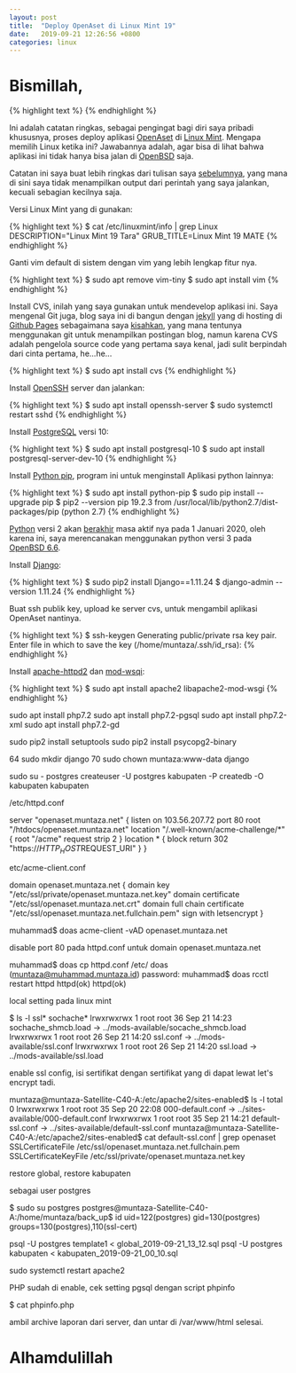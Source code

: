 ```yaml
---
layout: post
title:  "Deploy OpenAset di Linux Mint 19"
date:   2019-09-21 12:26:56 +0800
categories: linux
---
```


# Bismillah,
{% highlight text %}
{% endhighlight %}

Ini adalah catatan ringkas, sebagai pengingat bagi diri saya pribadi khususnya,
proses deploy aplikasi [OpenAset](https://github.com/muntaza/Open-Aset) di
[Linux Mint](https://www.linuxmint.com/).
Mengapa memilih Linux ketika ini? Jawabannya adalah, agar bisa di lihat bahwa aplikasi
ini tidak hanya bisa jalan di [OpenBSD](https://www.openbsd.org/) saja.

Catatan ini saya buat lebih ringkas dari tulisan saya
[sebelumnya](https://www.muntaza.id/openbsd/2019/03/17/deploy-openbsd1.html), yang mana
di sini saya tidak menampilkan output dari perintah yang saya jalankan, kecuali
sebagian kecilnya saja.


Versi Linux Mint yang di gunakan:

{% highlight text %}
$ cat /etc/linuxmint/info | grep Linux
DESCRIPTION="Linux Mint 19 Tara"
GRUB_TITLE=Linux Mint 19 MATE
{% endhighlight %}

Ganti vim default di sistem dengan vim yang lebih lengkap fitur nya.

{% highlight text %}
$ sudo apt remove vim-tiny
$ sudo apt install vim
{% endhighlight %}

Install CVS, inilah yang saya gunakan untuk mendevelop aplikasi ini. Saya mengenal
Git juga, blog saya ini di bangun dengan
[jekyll](https://jekyllrb.com/) yang di hosting di [Github Pages](https://pages.github.com/) sebagaimana saya
[kisahkan](https://www.muntaza.id/kisah/2018/12/04/github-pages-jekyll.html),
yang mana tentunya menggunakan git untuk menampilkan postingan blog,
namun karena CVS adalah pengelola source code yang pertama saya kenal,
jadi sulit berpindah dari cinta pertama, he...he...

{% highlight text %}
$ sudo apt install cvs
{% endhighlight %}

Install [OpenSSH](https://www.openssh.com/) server dan jalankan:

{% highlight text %}
$ sudo apt install openssh-server
$ sudo systemctl restart sshd
{% endhighlight %}

Install [PostgreSQL](https://www.postgresql.org/) versi 10:

{% highlight text %}
$ sudo apt install postgresql-10
$ sudo apt install postgresql-server-dev-10
{% endhighlight %}

Install [Python pip](https://pypi.org/project/pip/), program ini untuk menginstall
Aplikasi python lainnya:

{% highlight text %}
$ sudo apt install python-pip
$ sudo pip install --upgrade pip
$ pip2 --version
pip 19.2.3 from /usr/local/lib/python2.7/dist-packages/pip (python 2.7)
{% endhighlight %}

[Python](https://www.python.org/) versi 2 akan [berakhir](https://www.python.org/doc/sunset-python-2/) masa aktif
nya pada 1 Januari 2020, oleh karena ini, saya merencanakan menggunakan
python versi 3 pada [OpenBSD 6.6](https://www.openbsd.org/66.html).


Install [Django](https://www.djangoproject.com/):

{% highlight text %}
$ sudo pip2 install Django==1.11.24
$ django-admin --version
1.11.24
{% endhighlight %}


Buat ssh publik key,
upload ke server cvs, untuk mengambil
aplikasi OpenAset nantinya.

{% highlight text %}
$ ssh-keygen
Generating public/private rsa key pair.
Enter file in which to save the key (/home/muntaza/.ssh/id_rsa):
{% endhighlight %}


Install [apache-httpd2](https://httpd.apache.org/) dan
[mod-wsqi](https://modwsgi.readthedocs.io/en/develop/):


{% highlight text %}
$ sudo apt install apache2 libapache2-mod-wsgi
{% endhighlight %}

sudo apt install php7.2
sudo apt install php7.2-pgsql
sudo apt install php7.2-xml
sudo apt install php7.2-gd


sudo pip2 install setuptools
sudo pip2 install psycopg2-binary


   64  sudo mkdir django
   70  sudo chown muntaza:www-data django

sudo su - postgres
createuser -U postgres kabupaten -P
createdb -O kabupaten kabupaten

/etc/httpd.conf

server "openaset.muntaza.net" {
        listen on 103.56.207.72 port 80
        root "/htdocs/openaset.muntaza.net"
        location "/.well-known/acme-challenge/*" {
                root "/acme"
                request strip 2
        }
        location * {
                block return 302 "https://$HTTP_HOST$REQUEST_URI"
        }
}


etc/acme-client.conf

domain openaset.muntaza.net {
        domain key "/etc/ssl/private/openaset.muntaza.net.key"
        domain certificate "/etc/ssl/openaset.muntaza.net.crt"
        domain full chain certificate "/etc/ssl/openaset.muntaza.net.fullchain.pem"
        sign with letsencrypt
}


muhammad$ doas acme-client -vAD openaset.muntaza.net


disable port 80 pada httpd.conf untuk domain openaset.muntaza.net

muhammad$ doas cp httpd.conf /etc/
doas (muntaza@muhammad.muntaza.id) password:
muhammad$ doas rcctl restart httpd
httpd(ok)
httpd(ok)



local setting pada linux mint


$ ls -l ssl* sochache*
lrwxrwxrwx 1 root root 36 Sep 21 14:23 sochache_shmcb.load -> ../mods-available/socache_shmcb.load
lrwxrwxrwx 1 root root 26 Sep 21 14:20 ssl.conf -> ../mods-available/ssl.conf
lrwxrwxrwx 1 root root 26 Sep 21 14:20 ssl.load -> ../mods-available/ssl.load

enable ssl config, isi sertifikat dengan sertifikat yang di dapat lewat let's encrypt tadi.

muntaza@muntaza-Satellite-C40-A:/etc/apache2/sites-enabled$ ls -l
total 0
lrwxrwxrwx 1 root root 35 Sep 20 22:08 000-default.conf -> ../sites-available/000-default.conf
lrwxrwxrwx 1 root root 35 Sep 21 14:21 default-ssl.conf -> ../sites-available/default-ssl.conf
muntaza@muntaza-Satellite-C40-A:/etc/apache2/sites-enabled$ cat default-ssl.conf | grep openaset
		SSLCertificateFile	/etc/ssl/openaset.muntaza.net.fullchain.pem
		SSLCertificateKeyFile /etc/ssl/private/openaset.muntaza.net.key

restore global, restore kabupaten

sebagai user postgres

$ sudo su postgres
postgres@muntaza-Satellite-C40-A:/home/muntaza/back_up$ id
uid=122(postgres) gid=130(postgres) groups=130(postgres),110(ssl-cert)

psql -U postgres template1 < global_2019-09-21_13_12.sql
psql -U postgres kabupaten < kabupaten_2019-09-21_00_10.sql

sudo systemctl restart apache2


PHP sudah di enable, cek setting pgsql dengan script phpinfo

$ cat phpinfo.php
<?php
phpinfo();
?>

ambil archive laporan dari server, dan untar di /var/www/html
selesai.
# Alhamdulillah

